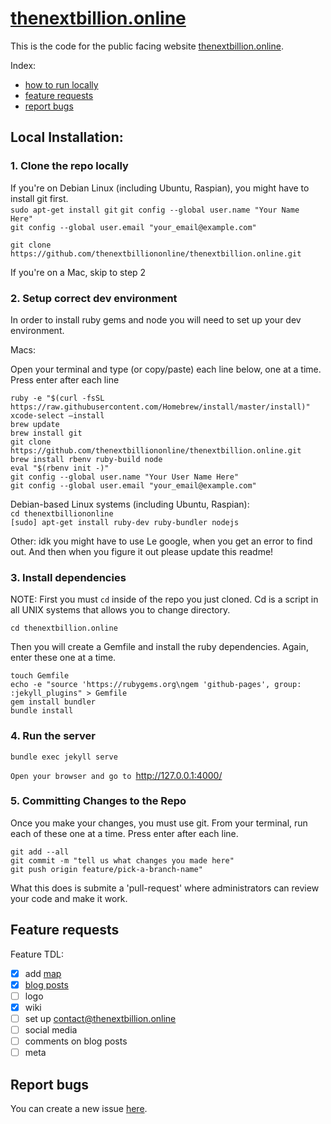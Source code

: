 # [thenextbillion.online](http://thenextbillion.online/)

This is the code for the public facing website [thenextbillion.online](http://thenextbillion.online/).

Index:
* [how to run locally](#how-to-run-locally)
* [feature requests](#feature-requests)
* [report bugs](#report-bugs)

## Local Installation:

### 1. Clone the repo locally

If you're on Debian Linux (including Ubuntu, Raspian), you might have to install git first.  
`sudo apt-get install git`
`git config --global user.name "Your Name Here"`  
`git config --global user.email "your_email@example.com"`  
```
git clone https://github.com/thenextbilliononline/thenextbillion.online.git
```
If you're on a Mac, skip to step 2 

### 2. Setup correct dev environment

In order to install ruby gems and node you will need to set up your dev environment. 

Macs:

Open your terminal and type (or copy/paste) each line below, one at a time. Press enter after each line

`ruby -e "$(curl -fsSL https://raw.githubusercontent.com/Homebrew/install/master/install)"`  
`xcode-select —install`  
`brew update`  
`brew install git`  
`git clone https://github.com/thenextbilliononline/thenextbillion.online.git`  
`brew install rbenv ruby-build node`   
`eval "$(rbenv init -)"`  
`git config --global user.name "Your User Name Here"`  
`git config --global user.email "your_email@example.com"`  

Debian-based Linux systems (including Ubuntu, Raspian):  
  `cd thenextbilliononline`  
  `[sudo] apt-get install ruby-dev ruby-bundler nodejs`  

Other:
idk you might have to use Le google, when you get an error to find out. And then when you figure it out please update this readme!

### 3. Install dependencies

NOTE: First you must `cd` inside of the repo you just cloned. Cd is a script in all UNIX systems that allows you to change directory.

`cd thenextbillion.online`

Then you will create a Gemfile and install the ruby dependencies. Again, enter these one at a time. 

```
touch Gemfile
echo -e "source 'https://rubygems.org\ngem 'github-pages', group: :jekyll_plugins" > Gemfile
gem install bundler
bundle install
```

### 4. Run the server

`bundle exec jekyll serve`

`Open your browser and go to `http://127.0.0.1:4000/

### 5. Committing Changes to the Repo
Once you make your changes, you must use git. From your terminal, run each of these one at a time. Press enter after each line.

`git add --all`  
`git commit -m "tell us what changes you made here"`  
`git push origin feature/pick-a-branch-name"`  

What this does is submite a 'pull-request' where administrators can review your code and make it work. 

## Feature requests

Feature TDL:
- [x] add [map](https://www.internetsociety.org/map/global-internet-report/#affordability-fixed-broadband)
- [x] [blog posts](https://jekyllrb.com/docs/blog/)
- [ ] logo
- [x] wiki
- [ ] set up contact@thenextbillion.online
- [ ] social media
- [ ] comments on blog posts
- [ ] meta

## Report bugs

You can create a new issue [here](https://github.com/thenextbilliononline/thenextbillion.online/issues).
